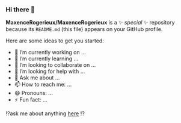 ### Hi there 👋


**MaxenceRogerieux/MaxenceRogerieux** is a ✨ _special_ ✨ repository because its `README.md` (this file) appears on your GitHub profile.

Here are some ideas to get you started:

- 🔭 I’m currently working on ...
- 🌱 I’m currently learning ...
- 👯 I’m looking to collaborate on ...
- 🤔 I’m looking for help with ...
- 💬 Ask me about ...
- 📫 How to reach me: ...
- 😄 Pronouns: ...
- ⚡ Fun fact: ...

⁉️ask me about anything [here](https://github.com/MaxenceRogerieux/MaxenceRogerieux/issues "Report an issue") ⁉️
